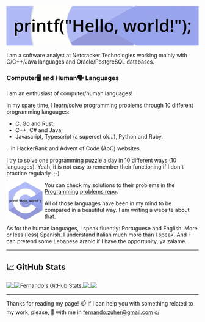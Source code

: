 <!--
**fernandozuher/fernandozuher** is a ✨ _special_ ✨ repository because its `README.md` (this file) appears on your GitHub profile.

Here are some ideas to get you started:

- 🔭 I’m currently working on ...
- 🌱 I’m currently learning ...
- 👯 I’m looking to collaborate on ...
- 🤔 I’m looking for help with ...
- 💬 Ask me about ...
- 📫 How to reach me: ...
- 😄 Pronouns: ...
- ⚡ Fun fact: ...
-->

<p align="center"><img src="https://github.com/fernandozuher/fernandozuher/blob/master/images/hello_programming.gif"></p>

I am a software analyst at Netcracker Technologies working mainly with C/C++/Java languages and Oracle/PostgreSQL databases.

### Computer🖥 and Human🗣 Languages
I am an enthusiast of computer/human languages!

In my spare time, I learn/solve programming problems through 10 different programming languages:
  - C, Go and Rust;
  - C++, C# and Java;
  - Javascript, Typescript (a superset ok...), Python and Ruby.

...in HackerRank and Advent of Code (AoC) websites.

I try to solve one programming puzzle a day in 10 different ways (10 languages).
Yeah, it is not easy to remember their functioning if I don't practice regularly. ;-)

[<img align="left" width="100px" src="https://github.com/fernandozuher/fernandozuher/blob/master/images/programming.gif">](https://github.com/fernandozuher/Codility)
You can check my solutions to their problems in the [Programming problems repo](https://github.com/fernandozuher/programming-problems).

All of those languages have been in my mind to be compared in a beautiful way.
I am writing a website about that.

As for the human languages, I speak fluently: Portuguese and English. More or less (less) Spanish. I understand Italian much more than I speak. And I can pretend some Lebanese arabic if I have the opportunity, ya zalame.

---

## &#x1f4c8; GitHub Stats

<a href="https://github.com/fernandozuher/fernandozuher">
  <img align="center" src="https://github-readme-stats.vercel.app/api/top-langs/?username=fernandozuher&hide=cmake&title_color=ffffff&text_color=c9cacc&icon_color=2bbc8a&bg_color=1d1f21" />
</a>
<a href="https://github.com/fernandozuher/fernandozuher">
  <img align="center" src="https://github-readme-stats.vercel.app/api?username=fernandozuher&show_icons=true&line_height=33&count_private=true&title_color=ffffff&text_color=c9cacc&icon_color=2bbc8a&bg_color=1d1f21" alt="Fernando's GitHub Stats" />
</a>

<a href="https://github.com/fernandozuher/naoqi_webots">
  <img align="center" src="https://github-readme-stats.vercel.app/api/pin/?username=fernandozuher&repo=naoqi%5Fwebots&title_color=ffffff&text_color=c9cacc&icon_color=2bbc8a&bg_color=1d1f21" />
</a>
<a href="https://github.com/fernandozuher/programming-problems">
  <img align="center" src="https://github-readme-stats.vercel.app/api/pin/?username=fernandozuher&repo=programming-problems&title_color=ffffff&text_color=c9cacc&icon_color=2bbc8a&bg_color=1d1f21" />
</a>   

---
Thanks for reading my page! 📫 If I can help you with something related to my work, please, 💬 with me in fernando.zuher@gmail.com o/
